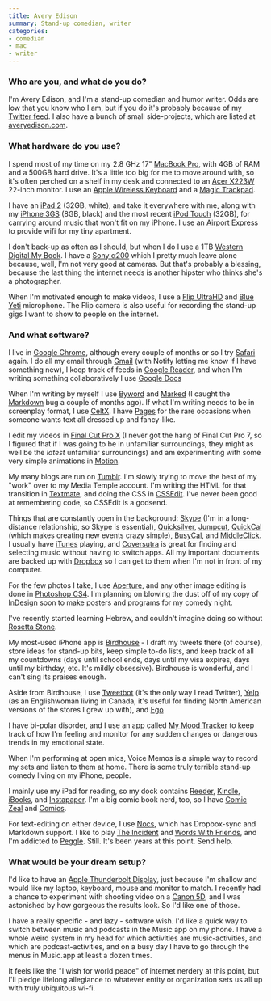 ```yaml
---
title: Avery Edison
summary: Stand-up comedian, writer
categories:
- comedian
- mac
- writer
---
```


### Who are you, and what do you do?

I'm Avery Edison, and I'm a stand-up comedian and humor writer. Odds are low that you know who I am, but if you do it's probably because of my [Twitter feed](http://www.twitter.com/aedison "Avery's Twiter account."). I also have a bunch of small side-projects, which are listed at [averyedison.com](http://www.averyedison.com/ "Avery's website.").

### What hardware do you use?

I spend most of my time on my 2.8 GHz 17" [MacBook Pro][macbook-pro], with 4GB of RAM and a 500GB hard drive. It's a little too big for me to move around with, so it's often perched on a shelf in my desk and connected to an [Acer X223W][x223w] 22-inch monitor. I use an [Apple Wireless Keyboard][keyboard] and a [Magic Trackpad][magic-trackpad].

I have an [iPad 2][ipad-2] (32GB, white), and take it everywhere with me, along with my [iPhone 3GS][iphone-3gs] (8GB, black) and the most recent [iPod Touch][ipod-touch] (32GB), for carrying around music that won't fit on my iPhone. I use an [Airport Express][airport-express] to provide wifi for my tiny apartment.

I don't back-up as often as I should, but when I do I use a 1TB [Western Digital My Book][my-book-for-mac]. I have a [Sony α200][alpha-200] which I pretty much leave alone because, well, I'm not very good at cameras. But that's probably a blessing, because the last thing the internet needs is another hipster who thinks she's a photographer.

When I'm motivated enough to make videos, I use a [Flip UltraHD][flip-ultra-hd] and [Blue Yeti][yeti] microphone. The Flip camera is also useful for recording the stand-up gigs I want to show to people on the internet.

### And what software?

I live in [Google Chrome][chrome], although every couple of months or so I try [Safari][] again. I do all my email through [Gmail][] (with Notify letting me know if I have something new), I keep track of feeds in [Google Reader][google-reader], and when I'm writing something collaboratively I use [Google Docs][google-docs]

When I'm writing by myself I use [Byword][] and [Marked][] (I caught the [Markdown][] bug a couple of months ago). If what I'm writing needs to be in screenplay format, I use [CeltX][]. I have [Pages][] for the rare occasions when someone wants text all dressed up and fancy-like.

I edit my videos in [Final Cut Pro X][final-cut-pro-x] (I never got the hang of Final Cut Pro 7, so I figured that if I was going to be in unfamiliar surroundings, they might as well be the *latest* unfamiliar surroundings) and am experimenting with some very simple animations in [Motion][].

My many blogs are run on [Tumblr][]. I'm slowly trying to move the best of my "work" over to my Media Temple account. I'm writing the HTML for that transition in [Textmate][], and doing the CSS in [CSSEdit][]. I've never been good at remembering code, so CSSEdit is a godsend.

Things that are constantly open in the background: [Skype][] (I'm in a long-distance relationship, so Skype is essential), [Quicksilver][], [Jumpcut][], [QuickCal][] (which makes creating new events crazy simple), [BusyCal][], and [MiddleClick][]. I usually have [iTunes][] playing, and [Coversutra][] is great for finding and selecting music without having to switch apps. All my important documents are backed up with [Dropbox][] so I can get to them when I'm not in front of my computer.

For the few photos I take, I use [Aperture][], and any other image editing is done in [Photoshop CS4][photoshop]. I'm planning on blowing the dust off of my copy of [InDesign][] soon to make posters and programs for my comedy night.

I've recently started learning Hebrew, and couldn't imagine doing so without [Rosetta Stone][rosetta-stone].

My most-used iPhone app is [Birdhouse][birdhouse-ios] - I draft my tweets there (of course), store ideas for stand-up bits, keep simple to-do lists, and keep track of all my countdowns (days until school ends, days until my visa expires, days until my birthday, etc. It's mildly obsessive). Birdhouse is wonderful, and I can't sing its praises enough.

Aside from Birdhouse, I use [Tweetbot][tweetbot-ios] (it's the only way I read Twitter), [Yelp][yelp-ios] (as an Englishwoman living in Canada, it's useful for finding North American versions of the stores I grew up with), and [Ego][ego-ios]

I have bi-polar disorder, and I use an app called [My Mood Tracker][mymoodtracker-ios] to keep track of how I'm feeling and monitor for any sudden changes or dangerous trends in my emotional state.

When I'm performing at open mics, Voice Memos is a simple way to record my sets and listen to them at home. There is some truly terrible stand-up comedy living on my iPhone, people.

I mainly use my iPad for reading, so my dock contains [Reeder][reeder-ios], [Kindle][kindle-ios], [iBooks][ibooks-ios], and [Instapaper][instapaper-ios]. I'm a big comic book nerd, too, so I have [Comic Zeal][comic-zeal-ios] and [Comics][comics-ios].

For text-editing on either device, I use [Nocs][nocs-ios], which has Dropbox-sync and Markdown support. I like to play [The Incident][the-incident-ios] and [Words With Friends][words-with-friends-ios], and I'm addicted to [Peggle][peggle-ios]. Still. It's been years at this point. Send help.

### What would be your dream setup?

I'd like to have an [Apple Thunderbolt Display][thunderbolt-display], just because I'm shallow and would like my laptop, keyboard, mouse and monitor to match. I recently had a chance to experiment with shooting video on a [Canon 5D][eos-5d-mark-ii], and I was astonished by how gorgeous the results look. So I'd like one of those.

I have a really specific - and lazy - software wish. I'd like a quick way to switch between music and podcasts in the Music app on my phone. I have a whole weird system in my head for which activities are music-activities, and which are podcast-activities, and on a busy day I have to go through the menus in Music.app at least a dozen times.

It feels like the "I wish for world peace" of internet nerdery at this point, but I'll pledge lifelong allegiance to whatever entity or organization sets us all up with truly ubiquitous wi-fi.

[airport-express]: https://en.wikipedia.org/wiki/AirPort_Express "A small wireless access point."
[alpha-200]: https://en.wikipedia.org/wiki/Sony_Alpha_200 "A 10.2 megapixel DSLR."
[aperture]: https://en.wikipedia.org/wiki/Aperture_(software) "Photo editing and management software for Mac OS X."
[birdhouse-ios]: http://birdhouseapp.com/ "A Twitter notepad app for iOS."
[busycal]: http://www.busymac.com/busycal/ "Advanced calendar software for Mac OS X."
[byword]: https://bywordapp.com/ "A full-screen writing tool for the Mac."
[celtx]: https://www.celtx.com/index.html "A pre-production/script writing software suite."
[chrome]: https://www.google.com/intl/en/chrome/browser/ "A WebKit-based browser, where each tab runs in its own thread."
[comic-zeal-ios]: http://www.bitolithic.com/comic-zeal "A comic book reader app."
[comics-ios]: https://itunes.apple.com/us/app/comics/id303491945 "A comic viewer and store app."
[coversutra]: https://www.macworld.com/article/1055171/coversutra.html "An iTunes controller for the Mac."
[cssedit]: https://www.macworld.com/article/1131901/cssedit26.html "A stylesheet editor for the Mac."
[dropbox]: https://www.dropbox.com/ "Online syncing and storage."
[ego-ios]: http://www.ego-app.com/ "An iPhone application for checking web statistics."
[eos-5d-mark-ii]: https://www.usa.canon.com/cusa/support/consumer/eos_slr_camera_systems/eos_digital_slr_cameras/eos_5d_mark_ii "A 21 megapixel DSLR."
[final-cut-pro-x]: https://en.wikipedia.org/wiki/Final_Cut_Pro_X "A nonlinear video editor."
[flip-ultra-hd]: http://en.wikipedia.org/wiki/Flip_Video#Models "A compact HD video recorder."
[gmail]: https://mail.google.com/mail/ "Web-based email."
[google-docs]: https://en.wikipedia.org/wiki/Google_Docs "A web-based office suite."
[google-reader]: https://en.wikipedia.org/wiki/Google_Reader "A web-based feed reader."
[ibooks-ios]: https://itunes.apple.com/us/app/ibooks/id364709193 "A book reader for iOS."
[indesign]: https://www.adobe.com/products/indesign.html "A desktop/web publishing application."
[instapaper-ios]: https://www.instapaper.com/iphone "An iPhone app for reading Instapaper saved pages."
[ipad-2]: https://www.apple.com/ipad/ "A tablet device."
[iphone-3gs]: https://en.wikipedia.org/wiki/IPhone_3GS "A 3 megapixel smartphone."
[ipod-touch]: https://www.apple.com/ipod-touch/ "It's like an iPhone, without the phone bit."
[itunes]: https://www.apple.com/itunes/ "A jukebox application and online store."
[jumpcut]: http://jumpcut.sourceforge.net/ "A clipboard buffer for Mac OS X."
[keyboard]: https://www.apple.com/keyboard/ "The keyboard."
[kindle-ios]: https://itunes.apple.com/gb/app/kindle/id302584613 "An iPhone app for accessing Kindle content from Amazon."
[macbook-pro]: https://www.apple.com/macbook-pro/ "A laptop."
[magic-trackpad]: https://en.wikipedia.org/wiki/Magic_Trackpad "A trackpad for desktop machines."
[markdown]: https://daringfireball.net/projects/markdown/ "An email-like format for marking up text."
[marked]: https://marked2app.com/ "A Markdown preview tool for Mac text editors."
[middleclick]: https://rouge41.com/labs/ "A software hack to make a triple taps register as a middle click on Macbooks."
[motion]: https://www.apple.com/final-cut-pro/motion/ "A 3D motion graphics suite."
[my-book-for-mac]: https://www.wdc.com/en/products/products.aspx?id=250 "An external hard drive."
[mymoodtracker-ios]: https://itunes.apple.com/us/app/mymoodtracker/id362285162 "A mood and emotional tracking app."
[nocs-ios]: https://www.wisd.com/nocs/ "A DropBox-based Markdown text/notes editor."
[pages]: https://www.apple.com/pages/ "A Mac word processor and layout tool from Apple."
[peggle-ios]: https://itunes.apple.com/app/peggle/id314303518 "A terribly addictive peg-popping game."
[photoshop]: https://www.adobe.com/products/photoshop.html "A bitmap image editor."
[quickcal]: http://quickcalapp.com/ "A Mac calendar and task app that's based on natural language."
[quicksilver]: https://qsapp.com/ "A data manipulator and launcher for the Mac."
[reeder-ios]: https://reederapp.com/ios/ "A Google Reader client for iOS."
[rosetta-stone]: https://www.rosettastone.com/ "Software for learning various languages."
[safari]: https://www.apple.com/safari/ "A fast web browser."
[skype]: https://www.skype.com/en/ "Voice and video chat software."
[textmate]: https://macromates.com/ "A text editor for the Mac."
[the-incident-ios]: https://itunes.apple.com/us/app/the-incident/id385533456 "A game of dodging falling objects."
[thunderbolt-display]: https://www.apple.com/displays/ "A Thunderbolt-powered monitor."
[tumblr]: https://www.tumblr.com/ "An online personal publishing platform."
[tweetbot-ios]: https://tapbots.com/tweetbot/ "A Twitter client for iOS."
[words-with-friends-ios]: https://itunes.apple.com/us/app/words-with-friends/id322852954 "A word game for the iPhone."
[x223w]: https://www.amazon.com/Acer-X223W-22-inch-LCD-Monitor/dp/B002TS8Z7Q "A 22 inch LCD monitor."
[yelp-ios]: https://itunes.apple.com/app/yelp/id284910350?mt=8 "An iPhone app for accessing Yelp reviews."
[yeti]: http://bluemic.com/yeti/ "A USB microphone."
